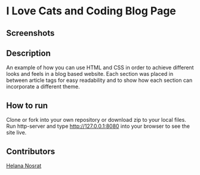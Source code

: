 # I Love Cats and Coding Blog Page

## Screenshots


## Description
An example of how you can use HTML and CSS in order to achieve different looks and feels in a blog based website.  Each section was placed in between article tags for easy readability and to show how each section can incorporate a different theme. 

## How to run
Clone or fork into your own repository or download zip to your local files.  Run http-server and type http://127.0.0.1:8080 into your browser to see the site live.  

## Contributors
[Helana Nosrat](https://github.com/helanan)
